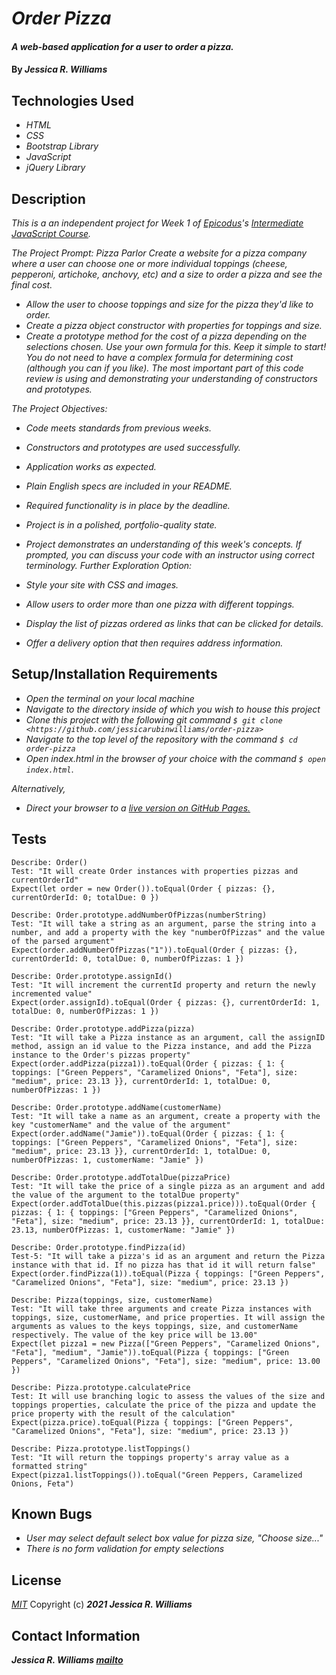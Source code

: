 # _Order Pizza_

#### _A web-based application for a user to order a pizza._

#### By _**Jessica R. Williams**_

## Technologies Used

* _HTML_
* _CSS_
* _Bootstrap Library_
* _JavaScript_
* _jQuery Library_

## Description

_This is a an independent project for Week 1 of [Epicodus](https://www.epicodus.com/)'s [Intermediate JavaScript Course](https://www.learnhowtoprogram.com/intermediate-javascript)._

_The Project Prompt:_
_Pizza Parlor_
_Create a website for a pizza company where a user can choose one or more individual toppings (cheese, pepperoni, artichoke, anchovy, etc) and a size to order a pizza and see the final cost._

* _Allow the user to choose toppings and size for the pizza they'd like to order._
* _Create a pizza object constructor with properties for toppings and size._
* _Create a prototype method for the cost of a pizza depending on the selections chosen. Use your own formula for this._
_Keep it simple to start! You do not need to have a complex formula for determining cost (although you can if you like). The most important part of this code review is using and demonstrating your understanding of constructors and prototypes._

_The Project Objectives:_

* _Code meets standards from previous weeks._
* _Constructors and prototypes are used successfully._
* _Application works as expected._
* _Plain English specs are included in your README._
* _Required functionality is in place by the deadline._
* _Project is in a polished, portfolio-quality state._
* _Project demonstrates an understanding of this week's concepts. If prompted, you can discuss your code with an instructor using correct terminology._
_Further Exploration Option:_

* _Style your site with CSS and images._
* _Allow users to order more than one pizza with different toppings._
* _Display the list of pizzas ordered as links that can be clicked for details._
* _Offer a delivery option that then requires address information._

## Setup/Installation Requirements

* _Open the terminal on your local machine_
* _Navigate to the directory inside of which you wish to house this project_
* _Clone this project with the following git command `$ git clone <https://github.com/jessicarubinwilliams/order-pizza>`_
* _Navigate to the top level of the repository with the command `$ cd order-pizza`_
* _Open index.html in the browser of your choice with the command `$ open index.html`_.

_Alternatively,_

* _Direct your browser to a [live version on GitHub Pages.](https://jessicarubinwilliams.github.io/order-pizza/index.html)_

## Tests
```
Describe: Order()
Test: "It will create Order instances with properties pizzas and currentOrderId"
Expect(let order = new Order()).toEqual(Order { pizzas: {}, currentOrderId: 0; totalDue: 0 })

Describe: Order.prototype.addNumberOfPizzas(numberString)
Test: "It will take a string as an argument, parse the string into a number, and add a property with the key "numberOfPizzas" and the value of the parsed argument"
Expect(order.addNumberOfPizzas("1")).toEqual(Order { pizzas: {}, currentOrderId: 0, totalDue: 0, numberOfPizzas: 1 })

Describe: Order.prototype.assignId()
Test: "It will increment the currentId property and return the newly incremented value"
Expect(order.assignId).toEqual(Order { pizzas: {}, currentOrderId: 1, totalDue: 0, numberOfPizzas: 1 })

Describe: Order.prototype.addPizza(pizza)
Test: "It will take a Pizza instance as an argument, call the assignID method, assign an id value to the Pizza instance, and add the Pizza instance to the Order's pizzas property"
Expect(order.addPizza(pizza1)).toEqual(Order { pizzas: { 1: { toppings: ["Green Peppers", "Caramelized Onions", "Feta"], size: "medium", price: 23.13 }}, currentOrderId: 1, totalDue: 0, numberOfPizzas: 1 })

Describe: Order.prototype.addName(customerName)
Test: "It will take a name as an argument, create a property with the key "customerName" and the value of the argument"
Expect(order.addName("Jamie")).toEqual(Order { pizzas: { 1: { toppings: ["Green Peppers", "Caramelized Onions", "Feta"], size: "medium", price: 23.13 }}, currentOrderId: 1, totalDue: 0, numberOfPizzas: 1, customerName: "Jamie" })

Describe: Order.prototype.addTotalDue(pizzaPrice)
Test: "It will take the price of a single pizza as an argument and add the value of the argument to the totalDue property"
Expect(order.addTotalDue(this.pizzas(pizza1.price))).toEqual(Order { pizzas: { 1: { toppings: ["Green Peppers", "Caramelized Onions", "Feta"], size: "medium", price: 23.13 }}, currentOrderId: 1, totalDue: 23.13, numberOfPizzas: 1, customerName: "Jamie" })

Describe: Order.prototype.findPizza(id)
Test-5: "It will take a pizza's id as an argument and return the Pizza instance with that id. If no pizza has that id it will return false"
Expect(order.findPizza(1)).toEqual(Pizza { toppings: ["Green Peppers", "Caramelized Onions", "Feta"], size: "medium", price: 23.13 })

Describe: Pizza(toppings, size, customerName)
Test: "It will take three arguments and create Pizza instances with toppings, size, customerName, and price properties. It will assign the arguments as values to the keys toppings, size, and customerName respectively. The value of the key price will be 13.00"
Expect(let pizza1 = new Pizza(["Green Peppers", "Caramelized Onions", "Feta"], "medium", "Jamie")).toEqual(Pizza { toppings: ["Green Peppers", "Caramelized Onions", "Feta"], size: "medium", price: 13.00 })

Describe: Pizza.prototype.calculatePrice
Test: It will use branching logic to assess the values of the size and toppings properties, calculate the price of the pizza and update the price property with the result of the calculation"
Expect(pizza.price).toEqual(Pizza { toppings: ["Green Peppers", "Caramelized Onions", "Feta"], size: "medium", price: 23.13 })

Describe: Pizza.prototype.listToppings()
Test: "It will return the toppings property's array value as a formatted string"
Expect(pizza1.listToppings()).toEqual("Green Peppers, Caramelized Onions, Feta")
```

## Known Bugs

* _User may select default select box value for pizza size, "Choose size..."_
* _There is no form validation for empty selections_

## License
*[MIT](https://choosealicense.com/licenses/mit/)*
Copyright (c) **_2021 Jessica R. Williams_**
## Contact Information
**_Jessica R. Williams [mailto](mailto:jessicarubinwilliams@gmail.com)_**
